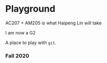 # Playground
AC207 + AM205 is what Haipeng Lin will take

I am now a G2

A place to play with `git`.

### Fall 2020
